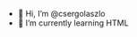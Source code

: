 - 👋 Hi, I’m @csergolaszlo
- 🌱 I’m currently learning HTML

<!---
csergolaszlo/csergolaszlo is a ✨ special ✨ repository because its `README.md` (this file) appears on your GitHub profile.
You can click the Preview link to take a look at your changes.
--->

